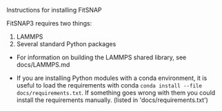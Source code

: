 Instructions for installing FitSNAP 

FitSNAP3 requires two things:

1. LAMMPS
2. Several standard Python packages

* For information on building the LAMMPS shared library, see docs/LAMMPS.md

* If you are installing Python modules with a conda environment, it is useful to load the requirements with conda `conda install --file docs/requirements.txt`. If something goes wrong with them you could install the requirements manually. (listed in 'docs/requirements.txt')

